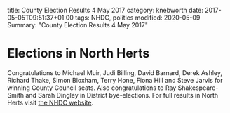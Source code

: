 title: County Election Results 4 May 2017
category: knebworth
date: 2017-05-05T09:51:37+01:00
tags: NHDC, politics
modified: 2020-05-09
Summary: "County Election Results 4 May 2017"



# Elections in North Herts
Congratulations to Michael Muir, Judi Billing, David Barnard, Derek Ashley, Richard Thake, Simon Bloxham, Terry Hone, Fiona Hill and Steve Jarvis for winning County Council seats.
Also congratulations to Ray Shakespeare-Smith and Sarah Dingley in District bye-elections.
For full results in North Herts visit [the NHDC website]( https://www.north-herts.gov.uk/home/elections-and-voting/election-results/election-results-2017).
